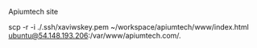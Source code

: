 Apiumtech site

scp -r -i ./.ssh/xaviwskey.pem ~/workspace/apiumtech/www/index.html ubuntu@54.148.193.206:/var/www/apiumtech.com/.